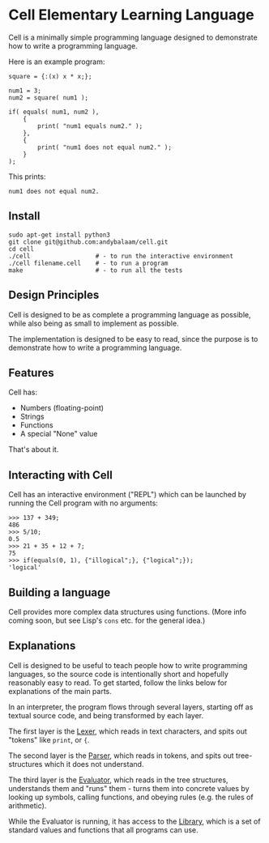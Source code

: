 # Cell Elementary Learning Language

Cell is a minimally simple programming language designed to demonstrate how to
write a programming language.

Here is an example program:

<!-- include "examples/example1.cell" -->
```
square = {:(x) x * x;};

num1 = 3;
num2 = square( num1 );

if( equals( num1, num2 ),
    {
        print( "num1 equals num2." );
    },
    {
        print( "num1 does not equal num2." );
    }
);
```
<!-- end_include -->

This prints:

<!-- include "examples/example1.output.txt" -->
```
num1 does not equal num2.
```
<!-- end_include -->

## Install

```
sudo apt-get install python3
git clone git@github.com:andybalaam/cell.git
cd cell
./cell                  # - to run the interactive environment
./cell filename.cell    # - to run a program
make                    # - to run all the tests
```

## Design Principles

Cell is designed to be as complete a programming language as possible, while
also being as small to implement as possible.

The implementation is designed to be easy to read, since the purpose is to
demonstrate how to write a programming language.

## Features

Cell has:

* Numbers (floating-point)
* Strings
* Functions
* A special "None" value

That's about it.

## Interacting with Cell

Cell has an interactive environment ("REPL") which can be launched by running the Cell
program with no arguments:

<!-- include "examples/www.cellsession" -->
```
>>> 137 + 349;
486
>>> 5/10;
0.5
>>> 21 + 35 + 12 + 7;
75
>>> if(equals(0, 1), {"illogical";}, {"logical";});
'logical'
```
<!-- end_include -->

## Building a language

Cell provides more complex data structures using functions.  (More info
coming soon, but see Lisp's `cons` etc. for the general idea.)

## Explanations

Cell is designed to be useful to teach people how to write programming languages, so the source code is intentionally short and hopefully reasonably easy to read.  To get started, follow the links below for explanations of the main parts.

In an interpreter, the program flows through several layers, starting off as textual source code, and being transformed by each layer.

The first layer is the [Lexer](lexing.md), which reads in text characters, and spits out "tokens" like `print`, or `{`.

The second layer is the [Parser](parsing.md), which reads in tokens, and spits out tree-structures which it does not understand.

The third layer is the [Evaluator](evaluation.md), which reads in the tree structures, understands them and "runs" them - turns them into concrete values by looking up symbols, calling functions, and obeying rules (e.g. the rules of arithmetic).

While the Evaluator is running, it has access to the [Library](library.md), which is a set of standard values and functions that all programs can use.

